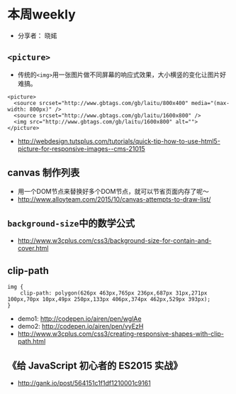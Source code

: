 # 本周weekly
* 分享者： 晓婼


## `<picture>`
* 传统的`<img>`用一张图片做不同屏幕的响应式效果，大小横竖的变化让图片好难搞。
```
<picture>
  <source srcset="http://www.gbtags.com/gb/laitu/800x400" media="(max-width: 800px)" />
  <source srcset="http://www.gbtags.com/gb/laitu/1600x800" />
  <img src="http://www.gbtags.com/gb/laitu/1600x800" alt="">
</picture>
```

* http://webdesign.tutsplus.com/tutorials/quick-tip-how-to-use-html5-picture-for-responsive-images--cms-21015

## canvas 制作列表

* 用一个DOM节点来替换好多个DOM节点，就可以节省页面内存了呢～
* http://www.alloyteam.com/2015/10/canvas-attempts-to-draw-list/


## `background-size`中的数学公式
* http://www.w3cplus.com/css3/background-size-for-contain-and-cover.html

## clip-path
```
img {
    clip-path: polygon(626px 463px,765px 236px,687px 31px,271px 100px,70px 10px,49px 250px,133px 406px,374px 462px,529px 393px);
}
```
* demo1: http://codepen.io/airen/pen/wglAe
* demo2: http://codepen.io/airen/pen/vyEzH
* http://www.w3cplus.com/css3/creating-responsive-shapes-with-clip-path.html

## 《给 JavaScript 初心者的 ES2015 实战》
* http://gank.io/post/564151c1f1df1210001c9161

